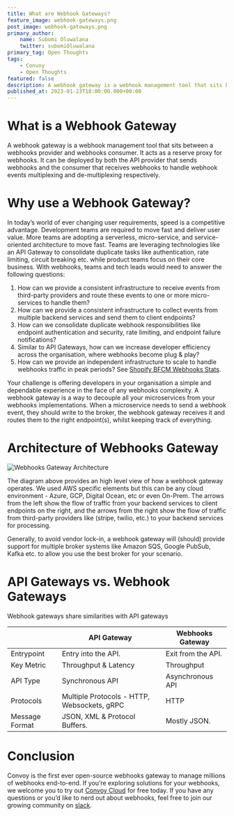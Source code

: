 ```yaml
---
title: What are Webhook Gateways?
feature_image: webhook-gateways.png
post_image: webhook-gateways.png
primary_author:
    name: Subomi Oluwalana
    twitter: subomiOluwalana
primary_tag: Open Thoughts
tags:
    - Convoy
    - Open Thoughts
featured: false
description: A webhook gateway is a webhook management tool that sits between a webhooks provider and webhooks consumer. It acts as a reserve proxy for webhooks. It can be deployed by both the API provider that sends webhooks and the consumer that receives webhooks to handle webhook events multiplexing and de-multiplexing respectively. 
published_at: 2023-01-23T18:00:00.000+00:00
---
```


# What is a Webhook Gateway

A webhook gateway is a webhook management tool that sits between a webhooks provider and webhooks consumer. It acts as a reserve proxy for webhooks. It can be deployed by both the API provider that sends webhooks and the consumer that receives webhooks to handle webhook events multiplexing and de-multiplexing respectively. 

# Why use a Webhook Gateway?

In today’s world of ever changing user requirements, speed is a competitive advantage. Development teams are required to move fast and deliver user value. More teams are adopting a serverless, micro-service, and service-oriented architecture to move fast. Teams are leveraging technologies like an API Gateway to consolidate duplicate tasks like authentication, rate limiting, circuit breaking etc. while product teams focus on their core business. With webhooks, teams and tech leads would need to answer the following questions:

1. How can we provide a consistent infrastructure to receive events from third-party providers and route these events to one or more micro-services to handle them?
2. How can we provide a consistent infrastructure to collect events from multiple backend services and send them to client endpoints?
3. How can we consolidate duplicate webhook responsibilities like endpoint authentication and security, rate limiting, and endpoint failure notifications?
4. Similar to API Gateways, how can we increase developer efficiency across the organisation, where webhooks become plug & play?
5. How can we provide an independent infrastructure to scale to handle webhooks traffic in peak periods? See [Shopify BFCM Webhooks Stats](https://twitter.com/ShopifyEng/status/1597983929654710278?s=20&t=imFyGdlmjo16ZNAm6ZFfnw).

Your challenge is offering developers in your organisation a simple and dependable experience in the face of any webhooks complexity. A webhook gateway is a way to decouple all your microservices from your webhooks implementations. When a microservice needs to send a webhook event, they should write to the broker, the webhook gateway receives it and routes them to the right endpoint(s), whilst keeping track of everything.

# Architecture of Webhooks Gateway

![Webhooks Gateway Architecture](/blog-assets/webhook-gateway-architecture.png)

The diagram above provides an high level view of how a webhook gateway operates. We used AWS specific elements but this can be any cloud environment - Azure, GCP, Digital Ocean, etc or even On-Prem. The arrows from the left show the flow of traffic from your backend services to client endpoints on the right, and the arrows from the right show the flow of traffic from third-party providers like (stripe, twilio, etc.) to your backend services for processing. 

Generally, to avoid vendor lock-in, a webhook gateway will (should) provide support for multiple broker systems like Amazon SQS, Google PubSub, Kafka etc. to allow you use the best broker for your scenario.

# API Gateways vs. Webhook Gateways

Webhook gateways share similarities with API gateways

|  | API Gateway | Webhooks Gateway |
| --- | --- | --- |
|  Entrypoint | Entry into the API. | Exit from the API. |
|  Key Metric | Throughput & Latency | Throughput |
|  API Type | Synchronous API | Asynchronous API |
|  Protocols | Multiple Protocols - HTTP, Websockets, gRPC | HTTP |
|  Message Format | JSON, XML & Protocol Buffers. | Mostly JSON. |

# Conclusion

Convoy is the first ever open-source webhooks gateway to manage millions of  webhooks end-to-end. If you’re exploring solutions for your webhooks, we welcome you to try out [Convoy Cloud](https://dashboard.getconvoy.io/signup) for free today. If you have any questions or you’d like to nerd out about webhooks, feel free to join our growing community on [slack](https://join.slack.com/t/convoy-community/shared_invite/zt-xiuuoj0m-yPp~ylfYMCV9s038QL0IUQ).
